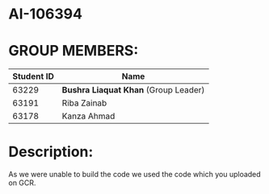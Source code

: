 # AI-106394
# GROUP MEMBERS:
Student ID | Name
------------ | -------------
63229 | **Bushra Liaquat Khan** (Group Leader)
63191 | Riba Zainab
63178 | Kanza Ahmad

# Description:
As we were unable to build the code we used the code which you uploaded on GCR.
